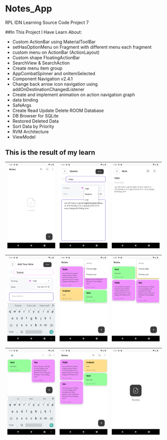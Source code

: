 # Notes_App

RPL IDN Learning Source Code Project 7

##In This Project I Have Learn About:
- Custom ActionBar using MaterialToolBar
- setHasOptionMenu on Fragment with different menu each fragment
- custom menu on ActionBar (ActionLayout)
- Custom shape FloatingActionBar
- SearchView & SearchAction
- Create menu item group
- AppCombatSpinner and onItemSelected
- Component Navigation v2.4.1
- Change back arrow icon navigation using addOnDestinationChangedListener
- Create and implement animation on action navigation graph
- data binding
- SafeArgs
- Create Read Update Delete ROOM Database
- DB Browser for SQLite
- Restored Deleted Data
- Sort Data by Priority
- RVM Architecture
- ViewModel

## This is the result of my learn
| <img src="/images/ss1.png"/> | <img src="/images/ss2.png"/> | <img src="/images/ss3.png"/> |
| :--: | :--: | :--: |

| <img src="/images/ss4.png"/> | <img src="/images/ss5.png"/> | <img src="/images/ss6.png"/> |
| :--: | :--: | :--: |

| <img src="/images/ss7.png"/> | <img src="/images/ss8.png"/> | <img src="/images/ss9.png"/> |
| :--: | :--: | :--: |
